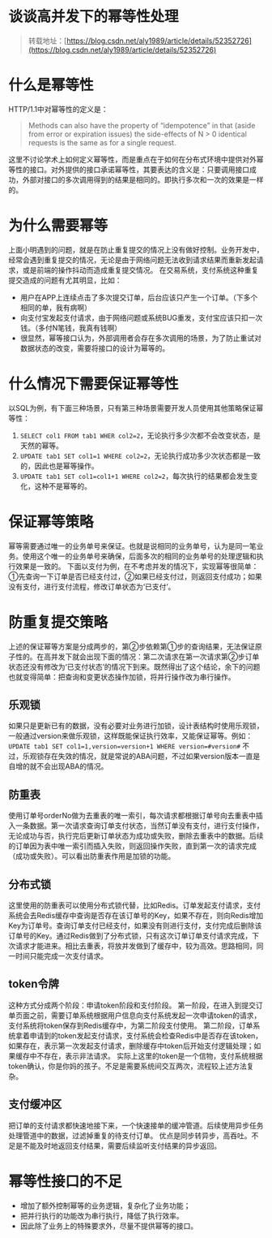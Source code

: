 # 谈谈高并发下的幂等性处理

> 转载地址：[https://blog.csdn.net/aly1989/article/details/52352726](https://blog.csdn.net/aly1989/article/details/52352726)

# 什么是幂等性

HTTP/1.1中对幂等性的定义是：

> Methods can also have the property of “idempotence” in that (aside from error or expiration issues) the side-effects of N > 0 identical requests is the same as for a single request.
>

这里不讨论学术上如何定义幂等性，而是重点在于如何在分布式环境中提供对外幂等性的接口。对外提供的接口承诺幂等性，其要表达的含义是：只要调用接口成功，外部对接口的多次调用得到的结果是相同的。即执行多次和一次的效果是一样的。

# 为什么需要幂等

上面小明遇到的问题，就是在防止重复提交的情况上没有做好控制。业务开发中，经常会遇到重复提交的情况，无论是由于网络问题无法收到请求结果而重新发起请求，或是前端的操作抖动而造成重复提交情况。 在交易系统，支付系统这种重复提交造成的问题有尤其明显，比如：

- 用户在APP上连续点击了多次提交订单，后台应该只产生一个订单。（下多个相同的单，我有病啊）
- 向支付宝发起支付请求，由于网络问题或系统BUG重发，支付宝应该只扣一次钱。（多付N笔钱，我真有钱啊）
- 很显然，幂等接口认为，外部调用者会存在多次调用的场景，为了防止重试对数据状态的改变，需要将接口的设计为幂等的。

# 什么情况下需要保证幂等性

以SQL为例，有下面三种场景，只有第三种场景需要开发人员使用其他策略保证幂等性：

1. `SELECT col1 FROM tab1 WHER col2=2`，无论执行多少次都不会改变状态，是天然的幂等。
2. `UPDATE tab1 SET col1=1 WHERE col2=2`，无论执行成功多少次状态都是一致的，因此也是幂等操作。
3. `UPDATE tab1 SET col1=col1+1 WHERE col2=2`，每次执行的结果都会发生变化，这种不是幂等的。

# 保证幂等策略

幂等需要通过唯一的业务单号来保证。也就是说相同的业务单号，认为是同一笔业务。使用这个唯一的业务单号来确保，后面多次的相同的业务单号的处理逻辑和执行效果是一致的。 下面以支付为例，在不考虑并发的情况下，实现幂等很简单：①先查询一下订单是否已经支付过，②如果已经支付过，则返回支付成功；如果没有支付，进行支付流程，修改订单状态为‘已支付’。

# 防重复提交策略

上述的保证幂等方案是分成两步的，第②步依赖第①步的查询结果，无法保证原子性的。在高并发下就会出现下面的情况：第二次请求在第一次请求第②步订单状态还没有修改为‘已支付状态’的情况下到来。既然得出了这个结论，余下的问题也就变得简单：把查询和变更状态操作加锁，将并行操作改为串行操作。

## 乐观锁

如果只是更新已有的数据，没有必要对业务进行加锁，设计表结构时使用乐观锁，一般通过version来做乐观锁，这样既能保证执行效率，又能保证幂等。例如： `UPDATE tab1 SET col1=1,version=version+1 WHERE version=#version#` 不过，乐观锁存在失效的情况，就是常说的ABA问题，不过如果version版本一直是自增的就不会出现ABA的情况。 

## 防重表

使用订单号orderNo做为去重表的唯一索引，每次请求都根据订单号向去重表中插入一条数据。第一次请求查询订单支付状态，当然订单没有支付，进行支付操作，无论成功与否，执行完后更新订单状态为成功或失败，删除去重表中的数据。后续的订单因为表中唯一索引而插入失败，则返回操作失败，直到第一次的请求完成（成功或失败）。可以看出防重表作用是加锁的功能。 

## 分布式锁

这里使用的防重表可以使用分布式锁代替，比如Redis。订单发起支付请求，支付系统会去Redis缓存中查询是否存在该订单号的Key，如果不存在，则向Redis增加Key为订单号。查询订单支付已经支付，如果没有则进行支付，支付完成后删除该订单号的Key。通过Redis做到了分布式锁，只有这次订单订单支付请求完成，下次请求才能进来。相比去重表，将放并发做到了缓存中，较为高效。思路相同，同一时间只能完成一次支付请求。 

## token令牌

这种方式分成两个阶段：申请token阶段和支付阶段。 第一阶段，在进入到提交订单页面之前，需要订单系统根据用户信息向支付系统发起一次申请token的请求，支付系统将token保存到Redis缓存中，为第二阶段支付使用。 第二阶段，订单系统拿着申请到的token发起支付请求，支付系统会检查Redis中是否存在该token，如果存在，表示第一次发起支付请求，删除缓存中token后开始支付逻辑处理；如果缓存中不存在，表示非法请求。 实际上这里的token是一个信物，支付系统根据token确认，你是你妈的孩子。不足是需要系统间交互两次，流程较上述方法复杂。 

## 支付缓冲区

把订单的支付请求都快速地接下来，一个快速接单的缓冲管道。后续使用异步任务处理管道中的数据，过滤掉重复的待支付订单。 优点是同步转异步，高吞吐。不足是不能及时地返回支付结果，需要后续监听支付结果的异步返回。

# 幂等性接口的不足

- 增加了额外控制幂等的业务逻辑，复杂化了业务功能；
- 把并行执行的功能改为串行执行，降低了执行效率。
- 因此除了业务上的特殊要求外，尽量不提供幂等的接口。